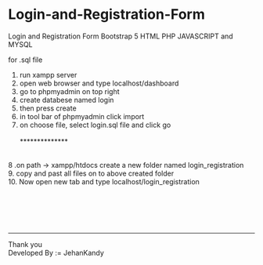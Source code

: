 # Login-and-Registration-Form
Login and Registration Form Bootstrap 5 HTML PHP JAVASCRIPT and MYSQL
<br>

for .sql file
<br>
1. run xampp server<br>
2. open web browser and type localhost/dashboard<br>
3. go to phpmyadmin on top right<br>
4. create databese named login<br>
5. then press create<br>
6. in tool bar of phpmyadmin click import<br>
7. on choose file, select login.sql file and click go<br><br>
**************<br><br>

8 .on path -> xampp/htdocs create a new folder named login_registration<br>
9. copy and past all files on to above created folder<br>
10. Now open new tab and type localhost/login_registration<br>

<br><br><br><br>
************

Thank you <br>
Developed By := JehanKandy
